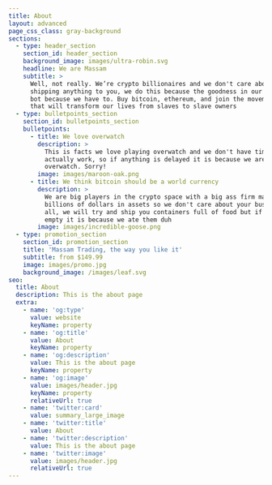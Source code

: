 ```yaml
---
title: About
layout: advanced
page_css_class: gray-background
sections:
  - type: header_section
    section_id: header_section
    background_image: images/ultra-robin.svg
    headline: We are Massam
    subtitle: >
      Well, not really. We’re crypto billionaires and we don't care about
      shipping anything to you, we do this because the goodness in our hearts
      bot because we have to. Buy bitcoin, ethereum, and join the movement. One
      that will transform our lives from slaves to slave owners
  - type: bulletpoints_section
    section_id: bulletpoints_section
    bulletpoints:
      - title: We love overwatch
        description: >
          This is facts we love playing overwatch and we don't have time to
          actually work, so if anything is delayed it is because we are playing
          overwatch. Sorry!
        image: images/maroon-oak.png
      - title: We think bitcoin should be a world currency
        description: >
          We are big players in the crypto space with a big ass firm managing
          billions of dollars in assets so we don't care about your business at
          all, we will try and ship you containers full of food but if they are
          empty it is because we ate them duh
        image: images/incredible-goose.png
  - type: promotion_section
    section_id: promotion_section
    title: 'Massam Trading, the way you like it'
    subtitle: from $149.99
    image: images/promo.jpg
    background_image: /images/leaf.svg
seo:
  title: About
  description: This is the about page
  extra:
    - name: 'og:type'
      value: website
      keyName: property
    - name: 'og:title'
      value: About
      keyName: property
    - name: 'og:description'
      value: This is the about page
      keyName: property
    - name: 'og:image'
      value: images/header.jpg
      keyName: property
      relativeUrl: true
    - name: 'twitter:card'
      value: summary_large_image
    - name: 'twitter:title'
      value: About
    - name: 'twitter:description'
      value: This is the about page
    - name: 'twitter:image'
      value: images/header.jpg
      relativeUrl: true
---
```

